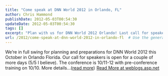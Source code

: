 ```yaml
---
title: "Come speak at DNN World 2012 in Orlando, FL"
author: Chris Hammond
publishDate: 2012-05-03T00:54:30
updateDate: 2012-05-03T00:54:30
tags: []
excerpt: "Plan with us for DNN World 2012 Orlando! Last call for speaker applications is near! Stay updated on conference details."
url: /2012/come-speak-at-dnn-world-2012-in-orlando-fl  # Use the generated URL with year
---
```

We’re in full swing for planning and preparations for DNN World 2012 this October in Orlando Florida. Our call for speakers is open for a couple of more days (5/5 I believe). The conference is 10/11-12 with pre-conference training on 10/10. More details...(<a href="https://weblogs.asp.net/christoc/archive/2012/05/02/come-speak-at-dnn-world-2012-in-orlando-fl.aspx">read more</a>)<img src="https://weblogs.asp.net/aggbug.aspx?PostID=8431726" width="1" height="1"> <a href="https://weblogs.asp.net/christoc/archive/2012/05/02/come-speak-at-dnn-world-2012-in-orlando-fl.aspx">Read More at weblogs.asp.net</a>

